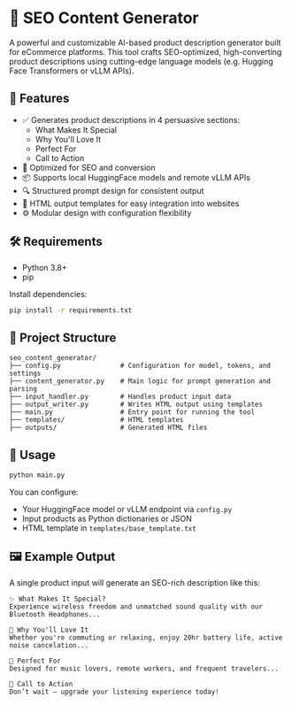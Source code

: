 
# 🧠 SEO Content Generator

A powerful and customizable AI-based product description generator built for eCommerce platforms. This tool crafts SEO-optimized, high-converting product descriptions using cutting-edge language models (e.g. Hugging Face Transformers or vLLM APIs).

## 🚀 Features

- ✅ Generates product descriptions in 4 persuasive sections:
  - What Makes It Special
  - Why You'll Love It
  - Perfect For
  - Call to Action
- 🎯 Optimized for SEO and conversion
- 📦 Supports local HuggingFace models and remote vLLM APIs
- 🔍 Structured prompt design for consistent output
- 📝 HTML output templates for easy integration into websites
- ⚙️ Modular design with configuration flexibility

## 🛠 Requirements

- Python 3.8+
- pip

Install dependencies:

```bash
pip install -r requirements.txt
```

## 📂 Project Structure

```
seo_content_generator/
├── config.py               # Configuration for model, tokens, and settings
├── content_generator.py    # Main logic for prompt generation and parsing
├── input_handler.py        # Handles product input data
├── output_writer.py        # Writes HTML output using templates
├── main.py                 # Entry point for running the tool
├── templates/              # HTML templates
├── outputs/                # Generated HTML files
```

## 🧪 Usage

```bash
python main.py
```

You can configure:
- Your HuggingFace model or vLLM endpoint via `config.py`
- Input products as Python dictionaries or JSON
- HTML template in `templates/base_template.txt`

## 🖼 Example Output

A single product input will generate an SEO-rich description like this:

```
✨ What Makes It Special?
Experience wireless freedom and unmatched sound quality with our Bluetooth Headphones...

🚀 Why You'll Love It
Whether you're commuting or relaxing, enjoy 20hr battery life, active noise cancelation...

🎯 Perfect For
Designed for music lovers, remote workers, and frequent travelers...

🛒 Call to Action
Don’t wait – upgrade your listening experience today!
```
